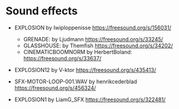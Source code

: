 # Sound effects
* EXPLOSION by Iwiploppenisse https://freesound.org/s/156031/
    * GRENADE: by Ljudmann https://freesound.org/s/33245/
    * GLASSHOUSE: by Themfish https://freesound.org/s/34202/
    * CINEMATICBOOMNORM by HerbertBoland: https://freesound.org/s/33637/

* EXPLOSION12 by V-ktor https://freesound.org/s/435413/

* SFX-MOTOR-LOOP-001.WAV by henrikcederblad https://freesound.org/s/456324/

* EXPLOSION1 by LiamG_SFX https://freesound.org/s/322481/
